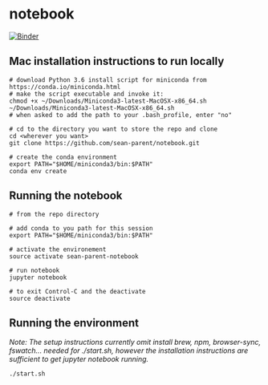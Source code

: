 # notebook

[![Binder](https://mybinder.org/badge.svg)](https://mybinder.org/v2/gh/sean-parent/notebook/master)

## Mac installation instructions to run locally

```
# download Python 3.6 install script for miniconda from https://conda.io/miniconda.html
# make the script executable and invoke it:
chmod +x ~/Downloads/Miniconda3-latest-MacOSX-x86_64.sh
~/Downloads/Miniconda3-latest-MacOSX-x86_64.sh
# when asked to add the path to your .bash_profile, enter "no"

# cd to the directory you want to store the repo and clone
cd <wherever you want>
git clone https://github.com/sean-parent/notebook.git

# create the conda environment
export PATH="$HOME/miniconda3/bin:$PATH"
conda env create
```

## Running the notebook

```
# from the repo directory

# add conda to you path for this session
export PATH="$HOME/miniconda3/bin:$PATH"

# activate the environement
source activate sean-parent-notebook

# run notebook
jupyter notebook

# to exit Control-C and the deactivate
source deactivate

```

## Running the environment

_Note: The setup instructions currently omit install brew, npm, browser-sync, fswatch... needed for ./start.sh, however the installation instructions are sufficient to get jupyter notebook running._

```
./start.sh
```
